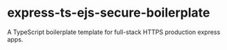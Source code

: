 # express-ts-ejs-secure-boilerplate
 A TypeScript boilerplate template for full-stack HTTPS production express apps.
